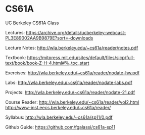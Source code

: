 # CS61A
UC Berkeley CS61A Class


Lectures: https://archive.org/details/ucberkeley-webcast-PL3E89002AA9B9879E?sort=-downloads

Lecture Notes: http://wla.berkeley.edu/~cs61a/reader/notes.pdf

Textbook: https://mitpress.mit.edu/sites/default/files/sicp/full-text/book/book-Z-H-4.html#%_toc_start

Exercises: http://wla.berkeley.edu/~cs61a/reader/nodate-hw.pdf

Labs: http://wla.berkeley.edu/~cs61a/reader/nodate-labs.pdf

Projects: http://wla.berkeley.edu/~cs61a/reader/nodate-21.pdf

Course Reader: http://wla.berkeley.edu/~cs61a/reader/vol2.html
http://www-inst.eecs.berkeley.edu/~cs61a/reader/

Syllabus: http://wla.berkeley.edu/~cs61a/sp11/0.pdf

Github Guide: https://github.com/fgalassi/cs61a-sp11




